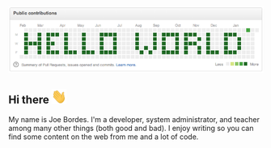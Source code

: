 [![Header](https://raw.githubusercontent.com/joebordes/joebordes/master/helloworld.png "Header")](https://joebordes.com/)

## Hi there <img src="https://raw.githubusercontent.com/joebordes/joebordes/master/wave.gif" width="30px">

My name is Joe Bordes. I'm a developer, system administrator, and teacher among many other things (both good and bad). I enjoy writing so you can find some content on the web from me and a lot of code.